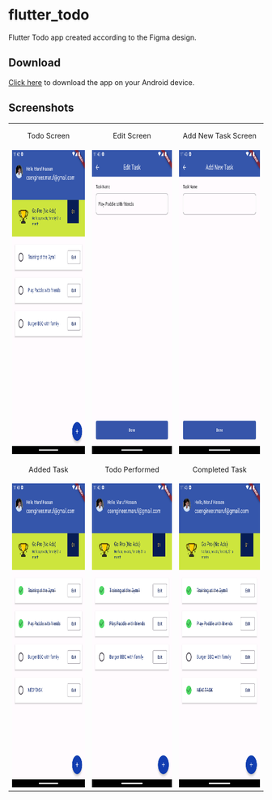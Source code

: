 # flutter_todo

Flutter Todo app created according to the Figma design.

## Download

[Click here](todo.apk) to download the app on your Android device.

## Screenshots

<table>
  <tr>
    <td><p align="center">Todo Screen</p></td>
    <td><p align="center">Edit Screen</p></td>
    <td><p align="center">Add New Task Screen</p></td>
  </tr>
  <tr>
    <p align="center">
    <td><img src="screenshots/todo_screen.png" width=300 height=600></td>
    <td><img src="screenshots/edit_task_screen.png" width=300 height=600></td>
    <td><img src="screenshots/add_new_task_screen.png" width=300 height=600></td>
    </p>
  </tr>
  <tr>
    <td><p align="center">Added Task</p></td>
    <td><p align="center">Todo Performed</p></td>
    <td><p align="center">Completed Task</p></td>
  </tr>
  <tr>
    <td><img src="screenshots/added_task.png" width=300 height=600></td>
    <td><img src="screenshots/todo_performed.png" width=300 height=600></td>
    <td><img src="screenshots/completed_task.png" width=300 height=600></td>
  </tr>
 </table>
